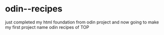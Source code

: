 # odin--recipes

just completed my html foundation from odin project and now going to make my 
first project name odin recipes of TOP